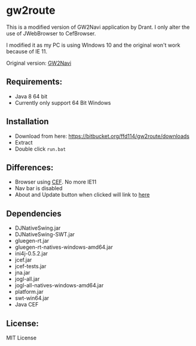 # gw2route

This is a modified version of GW2Navi application by Drant. I only alter the use of
JWebBrowser to CefBrowser.

I modified it as my PC is using WIndows 10 and the original won't work
because of IE 11.

Original version: [GW2Navi](http://forum.renaka.com/topic/5546166/1/)

## Requirements:
* Java 8 64 bit
* Currently only support 64 Bit Windows

## Installation
* Download from here: https://bitbucket.org/ffd114/gw2route/downloads
* Extract
* Double click `run.bat`

## Differences:
* Browser using [CEF](https://bitbucket.org/chromiumembedded/cef). No more IE11
* Nav bar is disabled
* About and Update button when clicked will link to [here](https://github.com/ffd114/gw2route/releases)

## Dependencies
* DJNativeSwing.jar
* DJNativeSwing-SWT.jar
* gluegen-rt.jar
* gluegen-rt-natives-windows-amd64.jar
* ini4j-0.5.2.jar
* jcef.jar
* jcef-tests.jar
* jna.jar
* jogl-all.jar
* jogl-all-natives-windows-amd64.jar
* platform.jar
* swt-win64.jar
* Java CEF

## License:

MIT License

